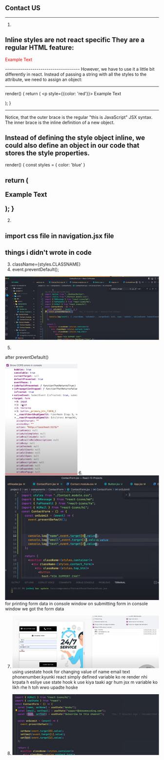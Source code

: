 Contact US 
-----------
-------------
1.
Inline styles are not react specific They are a regular HTML feature:
-------------------------------------
<p style="color: red">Example Text</p>
--------------------------------------
However, we have to use it a little bit differently in react. Instead of passing a string with all the styles to the attribute, we need to assign an object:

---------------------------------------

render() {
    return (
         <p style={{color: 'red'}}>
            Example Text
        </p>
    );
}

---------------------------------------

Notice, that the outer brace is the regular "this is JavaScript" JSX syntax. The inner brace is the inline definition of a new object.

Instead of defining the style object inline, we could also define an object in our code that stores the style properties.
--------------------------------------
render() {
  const styles = {
    color: 'blue'
  }

  return (
      <p style={styles}>
        Example Text
      </p>
  );
}
----------------------------------------




2.

import css file in navigation.jsx file
----------------------------------------
things i didn't wrote in code
----------------------------------------
3. className={styles.CLASSNAME}
4. event.preventDefault();

![alt text](readme_image\image.png)

5.  
 after preventDefault()
 
![alt text](readme_image\image1.png)
6. 
![alt text](readme_image\image2.png)
for printing form data in console window
 on submitting form in console window we got the form data


 7. ![alt text](readme_image\image3.png)
 using usestate hook for changing value of name email text phonenumber.kyunki react simply defined variable ko re render nhi krpata h  esliye use state  hook k use kiya taaki agr hum jsx m variable ko likh rhe h toh wwo upadte hoske  




8.  ![alt text](readme_image\image4.png)